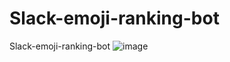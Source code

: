 # Slack-emoji-ranking-bot
Slack-emoji-ranking-bot
![image](https://github.com/ymgcmnk/Slack-emoji-ranking-bot/assets/20861176/e4b689d6-65d7-42be-b628-d038b12f50b5)
